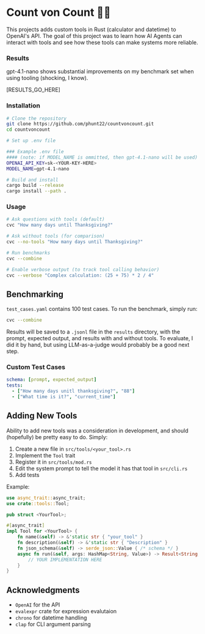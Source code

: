 # Count von Count 🧛‍♂️

This projects adds custom tools in Rust (calculator and datetime) to OpenAI's API. The goal of this project was to learn how AI Agents can interact with tools and see how these tools can make systems more reliable.

### Results

gpt-4.1-nano shows substantial improvements on my benchmark set when using tooling (shocking, I know).

[RESULTS_GO_HERE]

### Installation

```bash
# Clone the repository
git clone https://github.com/phunt22/countvoncount.git
cd countvoncount

# Set up .env file

### Example .env file
#### (note: if MODEL_NAME is ommitted, then gpt-4.1-nano will be used)
OPENAI_API_KEY=sk-<YOUR-KEY-HERE>
MODEL_NAME=gpt-4.1-nano

# Build and install
cargo build --release
cargo install --path .
```

### Usage

```bash
# Ask questions with tools (default)
cvc "How many days until Thanksgiving?"

# Ask without tools (for comparison)
cvc --no-tools "How many days until Thanksgiving?"

# Run benchmarks
cvc --combine

# Enable verbose output (to track tool calling behavior)
cvc --verbose "Complex calculation: (25 + 75) * 2 / 4"
```

## Benchmarking

`test_cases.yaml` contains 100 test cases. To run the benchmark, simply run:

```bash
cvc --combine
```

Results will be saved to a `.jsonl` file in the `results` directory, with the prompt, expected output, and results with and without tools. To evaluate, I did it by hand, but using LLM-as-a-judge would probably be a good next step.

### Custom Test Cases

```yaml
schema: [prompt, expected_output]
tests:
  - ["How many days unitl thanksgiving?", "88"]
  - ["What time is it?", "current_time"]
```

## Adding New Tools

Ability to add new tools was a consideration in development, and should (hopefully) be pretty easy to do. Simply:

1. Create a new file in `src/tools/<your_tool>.rs`
2. Implement the `Tool` trait
3. Register it in `src/tools/mod.rs`
4. Edit the system prompt to tell the model it has that tool in `src/cli.rs`
5. Add tests

Example:

```rust
use async_trait::async_trait;
use crate::tools::Tool;

pub struct <YourTool>;

#[async_trait]
impl Tool for <YourTool> {
    fn name(&self) -> &'static str { "your_tool" }
    fn description(&self) -> &'static str { "Description" }
    fn json_schema(&self) -> serde_json::Value { /* schema */ }
    async fn run(&self, args: HashMap<String, Value>) -> Result<String, AgentError> {
        // YOUR IMPLEMENTATION HERE
    }
}
```

## Acknowledgments

- `OpenAI` for the API
- `evalexpr` crate for expression evalutaion
- `chrono` for datetime handling
- `clap` for CLI argument parsing
